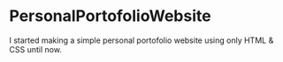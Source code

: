 # PersonalPortofolioWebsite
I started making a simple personal portofolio website using only HTML & CSS until now.
